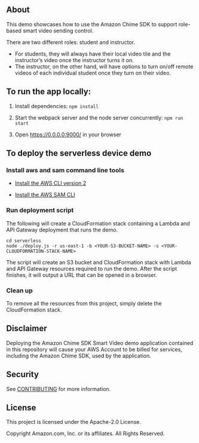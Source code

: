## About

This demo showcases how to use the Amazon Chime SDK to support role-based smart video sending control.

There are two different roles: student and instructor.

- For students, they will always have their local video tile and the instructor’s video once the instructor turns it on.
- The instructor, on the other hand, will have options to turn on/off remote videos of each individual student once they turn on their video.

## To run the app locally:

1. Install dependencies: `npm install`

2. Start the webpack server and the node server concurrently: `npm run start`

3. Open https://0.0.0.0:9000/ in your browser

## To deploy the serverless device demo

### Install aws and sam command line tools

- [Install the AWS CLI version 2](https://docs.aws.amazon.com/cli/latest/userguide/install-cliv2.html)

- [Install the AWS SAM CLI](https://docs.aws.amazon.com/serverless-application-model/latest/developerguide/serverless-sam-cli-install.html)

### Run deployment script

The following will create a CloudFormation stack containing a Lambda and
API Gateway deployment that runs the demo.

```
cd serverless
node ./deploy.js -r us-east-1 -b <YOUR-S3-BUCKET-NAME> -s <YOUR-CLOUDFORMATION-STACK-NAME>
```

The script will create an S3 bucket and CloudFormation stack
with Lambda and API Gateway resources required to run the demo. After the script
finishes, it will output a URL that can be opened in a browser.

### Clean up

To remove all the resources from this project, simply delete the CloudFormation stack.

## Disclaimer

Deploying the Amazon Chime SDK Smart Video demo application contained in this repository will cause your AWS Account to be billed for services, including the Amazon Chime SDK, used by the application.

## Security

See [CONTRIBUTING](CONTRIBUTING.md#security-issue-notifications) for more information.

## License

This project is licensed under the Apache-2.0 License.

Copyright Amazon.com, Inc. or its affiliates. All Rights Reserved.
